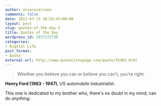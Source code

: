 ```yaml
---
author: alvaroserrano
comments: false
date: 2011-07-13 18:54:42+00:00
layout: post
slug: quotes-of-the-day-2
title: Quotes of the Day
wordpress_id: 1637172736
categories:
- Digital Life
post_format:
- Quote
external-url: http://www.quotationspage.com/quote/35363.html
---
```


<blockquote>Whether you believe you can or believe you can't, you're right.</blockquote>

**Henry Ford (1863 - 1947)**, US automobile industrialist.

This one is dedicated to my brother who, there's no doubt in my mind, can do _anything_.
